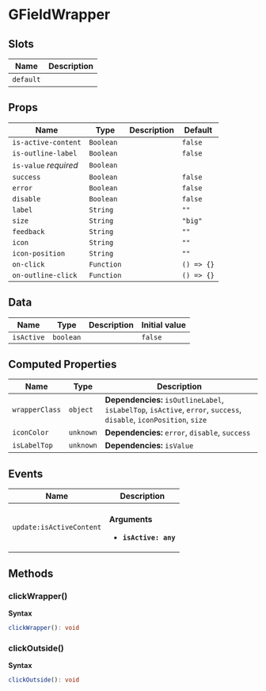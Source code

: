 # GFieldWrapper

## Slots

| Name      | Description |
| --------- | ----------- |
| `default` | &nbsp;      |

## Props

| Name                  | Type       | Description | Default    |
| --------------------- | ---------- | ----------- | ---------- |
| `is-active-content`   | `Boolean`  |             | `false`    |
| `is-outline-label`    | `Boolean`  |             | `false`    |
| `is-value` *required* | `Boolean`  |             |            |
| `success`             | `Boolean`  |             | `false`    |
| `error`               | `Boolean`  |             | `false`    |
| `disable`             | `Boolean`  |             | `false`    |
| `label`               | `String`   |             | `""`       |
| `size`                | `String`   |             | `"big"`    |
| `feedback`            | `String`   |             | `""`       |
| `icon`                | `String`   |             | `""`       |
| `icon-position`       | `String`   |             | `""`       |
| `on-click`            | `Function` |             | `() => {}` |
| `on-outline-click`    | `Function` |             | `() => {}` |

## Data

| Name       | Type      | Description | Initial value |
| ---------- | --------- | ----------- | ------------- |
| `isActive` | `boolean` |             | `false`       |

## Computed Properties

| Name           | Type      | Description                                                                                                         |
| -------------- | --------- | ------------------------------------------------------------------------------------------------------------------- |
| `wrapperClass` | `object`  | **Dependencies:** `isOutlineLabel`, `isLabelTop`, `isActive`, `error`, `success`, `disable`, `iconPosition`, `size` |
| `iconColor`    | `unknown` | **Dependencies:** `error`, `disable`, `success`                                                                     |
| `isLabelTop`   | `unknown` | **Dependencies:** `isValue`                                                                                         |

## Events

| Name                     | Description                                                  |
| ------------------------ | ------------------------------------------------------------ |
| `update:isActiveContent` | <br/>**Arguments**<br/><ul><li>**`isActive: any`**</li></ul> |

## Methods

### clickWrapper()

**Syntax**

```typescript
clickWrapper(): void
```

### clickOutside()

**Syntax**

```typescript
clickOutside(): void
```

